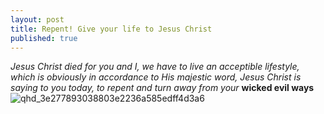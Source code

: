 ```yaml
---
layout: post
title: Repent! Give your life to Jesus Christ
published: true
---
```

*Jesus Christ died for you and I, we have to live an acceptible lifestyle, which is obviously in accordance to His majestic word, Jesus Christ is saying to you today, to repent and turn away from your* **wicked evil ways**
![qhd_3e277893038803e2236a585edff4d3a6](https://user-images.githubusercontent.com/83229543/116561298-199de280-a8fa-11eb-94ff-0f8f8ef4b3f3.jpg)
